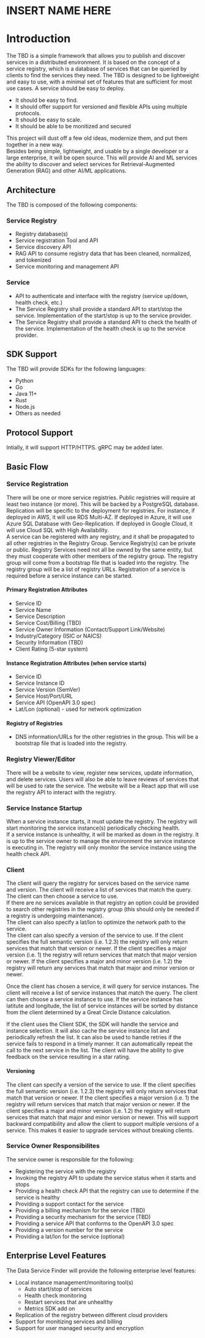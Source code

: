 # INSERT NAME HERE

# Introduction
The TBD is a simple framework that allows you to publish and discover services in a distributed environment. It is based on the concept of a service registry, which is a database of services that can be queried by clients to find the services they need. The TBD is designed to be lightweight and easy to use, with a minimal set of features that are sufficient for most use cases.
A service should be easy to deploy.  
+ It should be easy to find.
+ It should offer support for versioned and flexible APIs using multiple protocols.
+ It should be easy to scale.
+ It should be able to be monitized and secured

This project will dust off a few old ideas, modernize them, and put them together in a new way.  
Besides being simple, lightweight, and usable by a single developer or a large enterprise, it will be open source.
This will provide AI and ML services the ability to discover and select services for Retrieval-Augmented Generation (RAG) and other AI/ML applications.

## Architecture

The TBD is composed of the following components:
### Service Registry
+ Registry database(s)
+ Service registration Tool and API
+ Service discovery API
+ RAG API to consume registry data that has been cleaned, normalized, and tokenized
+ Service monitoring and management API

### Service
+ API to authenticate and interface with the registry (service up/down, health check, etc.)
+ The Service Registry shall provide a standard API to start/stop the service. Implementation of the start/stop is up to the service provider.
+ The Service Registry shall provide a standard API to check the health of the service. Implementation of the health check is up to the service provider.


## SDK Support
The TBD will provide SDKs for the following languages:
+ Python
+ Go
+ Java 11+
+ Rust
+ Node.js
+ Others as needed

## Protocol Support
Intially, it will support HTTP/HTTPS. gRPC may be added later.

## Basic Flow
### Service Registration
There will be one or more service registries.  Public registries will require at least two instance (or more).  This will be backed by a PostgreSQL database.  Replication will be specific to the deployment for registries.  For instance, if deployed in AWS, it will use RDS Multi-AZ.  If deployed in Azure, it will use Azure SQL Database with Geo-Replication.  If deployed in Google Cloud, it will use Cloud SQL with High Availability.  
A service can be registered with any registry, and it shall be propagated to all other registries in the Registry Group. Service Registry(s) can be private or public.
Registry Services need not all be owned by the same entity, but they must cooperate with other members of the registry group.  The registry group will come from a bootstrap file that is loaded into the registry.  The registry group will be a list of registry URLs.
Registration of a service is required before a service instance can be started.

#### Primary Registration Attributes
+ Service ID
+ Service Name
+ Service Description
+ Service Cost/Billing (TBD)
+ Service Owner Information (Contact/Support Link/Website)
+ Industry/Category (ISIC or NAICS)
+ Security Information (TBD)
+ Client Rating (5-star system)
#### Instance Registration Attributes (when service starts)
+ Service ID
+ Service Instance ID
+ Service Version (SemVer)
+ Service Host/Port/URL
+ Service API (OpenAPI 3.0 spec)
+ Lat/Lon (optional) - used for network optimization 

#### Registry of Registries
+ DNS information/URLs for the other registries in the group. This will be a bootstrap file that is loaded into the registry.

### Registry Viewer/Editor
There will be a website to view, register new services, update information, and delete services.  Users will also be able to leave reviews of services that will be used to rate the service.  The website will be a React app that will use the registry API to interact with the registry.


### Service Instance Startup
When a service instance starts, it must update the registry.
The registry will start monitoring the service instance(s) periodically checking health.  
If a service instance is unhealthy, it will be marked as down in the registry.
It is up to the service owner to manage the environment the service instance is executing in.  The registry will only monitor the service instance using the health check API.


### Client 
The client will query the registry for services based on the service name and version.  The client will receive a list of services that match the query.  The client can then choose a service to use.  
If there are no services available in that registry an option could be provided to search other registries in the registry group (this should only be needed if a registry is undergoing maintenance).  
The client can also specify a lat/lon to optimize the network path to the service.  
The client can also specify a version of the service to use.  If the client specifies the full semantic version (i.e. 1.2.3) the registry will only return services that match that version or newer.  If the client specifies a major version (i.e. 1) the registry will return services that match that major version or newer.  If the client specifies a major and minor version (i.e. 1.2) the registry will return any services that match that major and minor version or newer.

Once the client has chosen a service, it will query for service instances.  The client will receive a list of service instances that match the query.  The client can then choose a service instance to use. If the service instance has latitute and longitude, the list of service instances will be sorted by distance from the client determined by a Great Circle Distance calculation.

If the client uses the Client SDK, the SDK will handle the service and instance selection.  It will also cache the service instance list and periodically refresh the list.  It can also be used to handle retries if the service fails to respond in a timely manner.  It can automatically repeat the call to the next service in the list.
The client will have the ability to give feedback on the service resulting in a star rating.

#### Versioning
The client can specify a version of the service to use.  If the client specifies the full semantic version (i.e. 1.2.3) the registry will only return services that match that version or newer.  If the client specifies a major version (i.e. 1) the registry will return services that match that major version or newer.  If the client specifies a major and minor version (i.e. 1.2) the registry will return services that match that major and minor version or newer.
This will support backward compatibility and allow the client to support multiple versions of a service.  This makes it easier to upgrade services without breaking clients.

### Service Owner Responsibilites
The service owner is responsible for the following:
+ Registering the service with the registry
+ Invoking the registry API to update the service status when it starts and stops
+ Providing a health check API that the registry can use to determine if the service is healthy
+ Providing a support contact for the service
+ Providing a billing mechanism for the service (TBD)
+ Providing a security mechanism for the service (TBD)
+ Providing a service API that conforms to the OpenAPI 3.0 spec
+ Providing a version number for the service
+ Providing a lat/lon for the service (optional)

## Enterprise Level Features
The Data Service Finder will provide the following enterprise level features:
+ Local instance management/monitoring tool(s)
    + Auto start/stop of services
    + Health check monitoring
    + Restart services that are unhealthy
    + Metrics SDK add on
+ Replication of the registry between different cloud providers 
+ Support for monitizing services and billing
+ Support for user managed security and encryption
